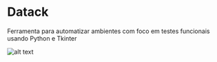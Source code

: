# Datack
Ferramenta para automatizar ambientes com foco em testes funcionais usando Python e Tkinter

![alt text](https://i.imgur.com/C5MS3eJ.png)
